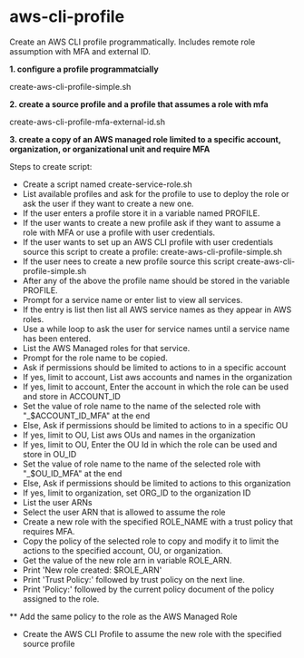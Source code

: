 # aws-cli-profile
Create an AWS CLI profile programmatically.
Includes remote role assumption with MFA and external ID.

__1. configure a profile programmatcially__

create-aws-cli-profile-simple.sh

__2. create a source profile and a profile that assumes a role with mfa__

create-aws-cli-profile-mfa-external-id.sh

__3. create a copy of an AWS managed role limited to a specific account, organization, or organizational unit and require MFA__

Steps to create script:

* Create a script named create-service-role.sh
* List available profiles and ask for the profile to use to deploy the role or ask the user if they want to create a new one.
* If the user enters a profile store it in a variable named PROFILE.
* If the user wants to create a new profile ask if they want to assume a role with MFA or use a profile with user credentials.
* If the user wants to set up an AWS CLI profile with user credentials source this script to create a profile: create-aws-cli-profile-simple.sh
* If the user nees to create a new profile source this script create-aws-cli-profile-simple.sh
* After any of the above the profile name should be stored in the variable PROFILE.
* Prompt for a service name or enter list to view all services.
* If the entry is list then list all AWS service names as they appear in AWS roles.
* Use a while loop to ask the user for service names until a service name has been entered.
* List the AWS Managed roles for that service.
* Prompt for the role name to be copied.
* Ask if permissions should be limited to actions to in a specific account
* If yes, limit to account, List aws accounts and names in the organization
* If yes, limit to account, Enter the account in which the role can be used and store in ACCOUNT_ID
* Set the value of role name to the name of the selected role with "_$ACCOUNT_ID_MFA" at the end
* Else, Ask if permissions should be limited to actions to in a specific  OU
* If yes, limit to OU, List aws OUs and names in the organization
* If yes, limit to OU, Enter the OU Id in which the role can be used and store in OU_ID
* Set the value of role name to the name of the selected role with "_$OU_ID_MFA" at the end
* Else, Ask if permissions should be limited to actions to this organization
* If yes, limit to organization, set ORG_ID to the organization ID
* List the user ARNs
* Select the user ARN that is allowed to assume the role
* Create a new role with the specified ROLE_NAME with a trust policy that requires MFA.
* Copy the policy of the selected role to copy and modify it to limit the actions to the specified account, OU, or organization.
* Get the value of the new role arn in variable ROLE_ARN.
* Print 'New role created: $ROLE_ARN'
* Print 'Trust Policy:' followed by trust policy on the next line.
* Print 'Policy:' followed by the current policy document of the policy assigned to the role.

** Add the same policy to the role as the AWS Managed Role
* Create the AWS CLI Profile to assume the new role with the specified source profile
